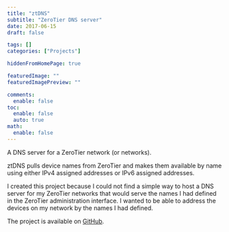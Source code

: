 ```yaml
---
title: "ztDNS"
subtitle: "ZeroTier DNS server"
date: 2017-06-15
draft: false

tags: []
categories: ["Projects"]

hiddenFromHomePage: true

featuredImage: ""
featuredImagePreview: ""

comments:
  enable: false
toc:
  enable: false
  auto: true
math:
  enable: false
---
```


A DNS server for a ZeroTier network (or networks).
<!--more-->

ztDNS pulls device names from ZeroTier and makes them available by name using either IPv4 assigned addresses or IPv6 assigned addresses.

I created this project because I could not find a simple way to host a DNS server for my ZeroTier networks that would serve the names I had defined in the ZeroTier administration interface. I wanted to be able to address the devices on my network by the names I had defined.

The project is available on [GitHub](https://github.com/uxbh/ztdns).